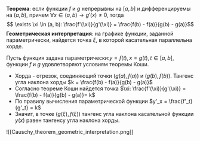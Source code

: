**Теорема**: если функции $f$ и $g$ непрерывны на $[a, b]$ и дифференцируемы на $(a, b)$, причем $\forall x \in (a,b) \rightarrow g'(x) \neq 0$, тогда $$
\exists \xi \in (a, b): \frac{f'(\xi)}{g'(\xi)} = \frac{f(b) - f(a)}{g(b) - g(a)}$$
**Геометрическая интерпретация**: на графике функции, заданной параметрически, найдется точка $\xi$, в которой касательная параллельна хорде.

Пусть функция задана параметрически:$y = f(t), x = g(t), t \in [a, b]$, функции $f$ и $g$ удовлетворяют условиям теоремы Коши.
- Хорда - отрезок, соединяющий точки $(g(a), f(a))$ и $(g(b), f(b))$. 
  Тангенс угла наклона хорды $k = \frac{f(b) - f(a)}{g(b) - g(a)}$
- Согласно теореме Коши найдется точка $\xi: \frac{f'(\xi)}{g'(\xi)} = \frac{f(b) - f(a)}{g(b) - g(a)}= k$
- По правилу вычисления параметрической функции $y'_x = \frac{f'_t}{g'_t} = k$
- Значит, в точке $(g(\xi), f(\xi))$ тангенс угла наклона касательной функции $y(x)$ равен тангенсу угла наклона хорды.


![[Causchy_theorem_geometric_interpretation.png]]
